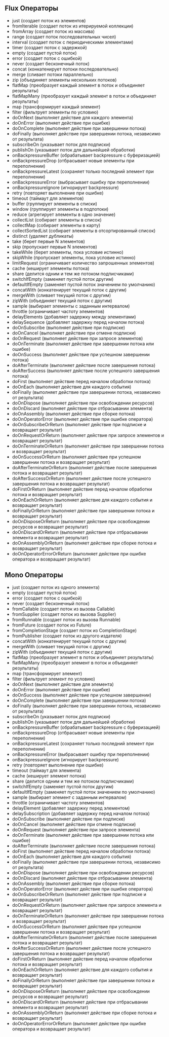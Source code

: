 ## Flux Операторы
* just (создает поток из элементов)
* fromIterable (создает поток из итерируемой коллекции)
* fromArray (создает поток из массива)
* range (создает поток последовательных чисел)
* interval (создает поток с периодическими элементами)
* timer (создает поток с задержкой)
* empty (создает пустой поток)
* error (создает поток с ошибкой)
* never (создает бесконечный поток)
* concat (конкатенирует потоки последовательно)
* merge (сливает потоки параллельно)
* zip (объединяет элементы нескольких потоков)
* flatMap (преобразует каждый элемент в поток и объединяет результаты)
* flatMapMany (преобразует каждый элемент в поток и объединяет результаты)
* map (трансформирует каждый элемент)
* filter (фильтрует элементы по условию)
* doOnNext (выполняет действие для каждого элемента)
* doOnError (выполняет действие при ошибке)
* doOnComplete (выполняет действие при завершении потока)
* doFinally (выполняет действие при завершении потока, независимо от результата)
* subscribeOn (указывает поток для подписки)
* publishOn (указывает поток для дальнейшей обработки)
* onBackpressureBuffer (обрабатывает backpressure с буферизацией)
* onBackpressureDrop (отбрасывает новые элементы при переполнении)
* onBackpressureLatest (сохраняет только последний элемент при переполнении)
* onBackpressureError (выбрасывает ошибку при переполнении)
* onBackpressureIgnore (игнорирует backpressure)
* retry (повторяет выполнение при ошибке)
* timeout (таймаут для элементов)
* buffer (группирует элементы в списки)
* window (группирует элементы в подпотоки)
* reduce (агрегирует элементы в одно значение)
* collectList (собирает элементы в список)
* collectMap (собирает элементы в карту)
* collectSortedList (собирает элементы в отсортированный список)
* distinct (удаляет дубликаты)
* take (берет первые N элементов)
* skip (пропускает первые N элементов)
* takeWhile (берет элементы, пока условие истинно)
* skipWhile (пропускает элементы, пока условие истинно)
* limitRequest (ограничивает количество запрошенных элементов)
* cache (кеширует элементы потока)
* share (делится одним и тем же потоком подписчиками)
* switchIfEmpty (заменяет пустой поток другим)
* defaultIfEmpty (заменяет пустой поток значением по умолчанию)
* concatWith (конкатенирует текущий поток с другим)
* mergeWith (сливает текущий поток с другим)
* zipWith (объединяет текущий поток с другим)
* sample (выбирает элементы с заданным интервалом)
* throttle (ограничивает частоту элементов)
* delayElements (добавляет задержку между элементами)
* delaySequence (добавляет задержку перед началом потока)
* doOnSubscribe (выполняет действие при подписке)
* doOnCancel (выполняет действие при отмене подписки)
* doOnRequest (выполняет действие при запросе элементов)
* doOnTerminate (выполняет действие при завершении потока или ошибке)
* doOnSuccess (выполняет действие при успешном завершении потока)
* doAfterTerminate (выполняет действие после завершения потока)
* doAfterSuccess (выполняет действие после успешного завершения потока)
* doFirst (выполняет действие перед началом обработки потока)
* doOnEach (выполняет действие для каждого события)
* doFinally (выполняет действие при завершении потока, независимо от результата)
* doOnDispose (выполняет действие при освобождении ресурсов)
* doOnDiscard (выполняет действие при отбрасывании элемента)
* doOnAssembly (выполняет действие при сборке потока)
* doOnOperatorError (выполняет действие при ошибке оператора)
* doOnSubscribeOrReturn (выполняет действие при подписке и возвращает результат)
* doOnRequestOrReturn (выполняет действие при запросе элементов и возвращает результат)
* doOnTerminateOrReturn (выполняет действие при завершении потока и возвращает результат)
* doOnSuccessOrReturn (выполняет действие при успешном завершении потока и возвращает результат)
* doAfterTerminateOrReturn (выполняет действие после завершения потока и возвращает результат)
* doAfterSuccessOrReturn (выполняет действие после успешного завершения потока и возвращает результат)
* doFirstOrReturn (выполняет действие перед началом обработки потока и возвращает результат)
* doOnEachOrReturn (выполняет действие для каждого события и возвращает результат)
* doFinallyOrReturn (выполняет действие при завершении потока и возвращает результат)
* doOnDisposeOrReturn (выполняет действие при освобождении ресурсов и возвращает результат)
* doOnDiscardOrReturn (выполняет действие при отбрасывании элемента и возвращает результат)
* doOnAssemblyOrReturn (выполняет действие при сборке потока и возвращает результат)
* doOnOperatorErrorOrReturn (выполняет действие при ошибке оператора и возвращает результат)
## Mono Операторы
* just (создает поток из одного элемента)
* empty (создает пустой поток)
* error (создает поток с ошибкой)
* never (создает бесконечный поток)
* fromCallable (создает поток из вызова Callable)
* fromSupplier (создает поток из вызова Supplier)
* fromRunnable (создает поток из вызова Runnable)
* fromFuture (создает поток из Future)
* fromCompletionStage (создает поток из CompletionStage)
* fromPublisher (создает поток из другого издателя)
* concatWith (конкатенирует текущий поток с другим)
* mergeWith (сливает текущий поток с другим)
* zipWith (объединяет текущий поток с другим)
* flatMap (преобразует элемент в поток и объединяет результаты)
* flatMapMany (преобразует элемент в поток и объединяет результаты)
* map (трансформирует элемент)
* filter (фильтрует элемент по условию)
* doOnNext (выполняет действие для элемента)
* doOnError (выполняет действие при ошибке)
* doOnSuccess (выполняет действие при успешном завершении)
* doOnComplete (выполняет действие при завершении потока)
* doFinally (выполняет действие при завершении потока, независимо от результата)
* subscribeOn (указывает поток для подписки)
* publishOn (указывает поток для дальнейшей обработки)
* onBackpressureBuffer (обрабатывает backpressure с буферизацией)
* onBackpressureDrop (отбрасывает новые элементы при переполнении)
* onBackpressureLatest (сохраняет только последний элемент при переполнении)
* onBackpressureError (выбрасывает ошибку при переполнении)
* onBackpressureIgnore (игнорирует backpressure)
* retry (повторяет выполнение при ошибке)
* timeout (таймаут для элемента)
* cache (кеширует элемент потока)
* share (делится одним и тем же потоком подписчиками)
* switchIfEmpty (заменяет пустой поток другим)
* defaultIfEmpty (заменяет пустой поток значением по умолчанию)
* sample (выбирает элемент с заданным интервалом)
* throttle (ограничивает частоту элементов)
* delayElement (добавляет задержку перед элементом)
* delaySubscription (добавляет задержку перед началом потока)
* doOnSubscribe (выполняет действие при подписке)
* doOnCancel (выполняет действие при отмене подписки)
* doOnRequest (выполняет действие при запросе элемента)
* doOnTerminate (выполняет действие при завершении потока или ошибке)
* doAfterTerminate (выполняет действие после завершения потока)
* doFirst (выполняет действие перед началом обработки потока)
* doOnEach (выполняет действие для каждого события)
* doFinally (выполняет действие при завершении потока, независимо от результата)
* doOnDispose (выполняет действие при освобождении ресурсов)
* doOnDiscard (выполняет действие при отбрасывании элемента)
* doOnAssembly (выполняет действие при сборке потока)
* doOnOperatorError (выполняет действие при ошибке оператора)
* doOnSubscribeOrReturn (выполняет действие при подписке и возвращает результат)
* doOnRequestOrReturn (выполняет действие при запросе элемента и возвращает результат)
* doOnTerminateOrReturn (выполняет действие при завершении потока и возвращает результат)
* doOnSuccessOrReturn (выполняет действие при успешном завершении потока и возвращает результат)
* doAfterTerminateOrReturn (выполняет действие после завершения потока и возвращает результат)
* doAfterSuccessOrReturn (выполняет действие после успешного завершения потока и возвращает результат)
* doFirstOrReturn (выполняет действие перед началом обработки потока и возвращает результат)
* doOnEachOrReturn (выполняет действие для каждого события и возвращает результат)
* doFinallyOrReturn (выполняет действие при завершении потока и возвращает результат)
* doOnDisposeOrReturn (выполняет действие при освобождении ресурсов и возвращает результат)
* doOnDiscardOrReturn (выполняет действие при отбрасывании элемента и возвращает результат)
* doOnAssemblyOrReturn (выполняет действие при сборке потока и возвращает результат)
* doOnOperatorErrorOrReturn (выполняет действие при ошибке оператора и возвращает результат)